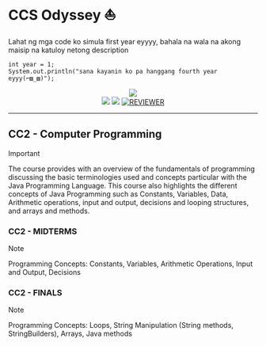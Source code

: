 # CCS Odyssey :boat:

Lahat ng mga code ko simula first year eyyyy, bahala na wala na akong maisip na katuloy netong description

```
int year = 1;
System.out.println("sana kayanin ko pa hanggang fourth year eyyy(⌐▨_▨)");
```

<p align="center">
  <img src="https://img.shields.io/badge/Language-Java_jdk_20-f8981d?style=for-the-badge&">
  <br>
  <img src="https://img.shields.io/github/commit-activity/t/sudo-paoo/mga-pakyu?style=for-the-badge">
  <img src="https://img.shields.io/badge/Total_Programs-33-blue?style=for-the-badge">
  <a href="REVIEWER.md" target="_blank">
    <img alt="REVIEWER" src="https://img.shields.io/badge/Java-Cheatsheet-blue?style=for-the-badge&logo=readme">
  </a>
</p>

<hr>

## CC2 - Computer Programming

> [!IMPORTANT]
> The course provides with an overview of the fundamentals of programming discussing the basic terminologies used and concepts particular with the Java Programming Language. This course also highlights the different concepts of Java Programming such as Constants, Variables, Data, Arithmetic operations, input and output, decisions and looping structures, and arrays and methods.

### CC2 - MIDTERMS

> [!NOTE]
> Programming Concepts: Constants, Variables, Arithmetic Operations, Input and Output, Decisions

### CC2 - FINALS

> [!NOTE]
> Programming Concepts: Loops, String Manipulation (String methods, StringBuilders), Arrays, Java methods
